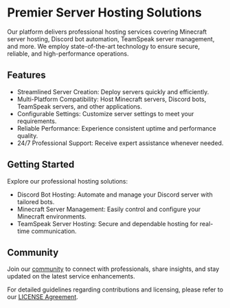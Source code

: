 ﻿# Premier Server Hosting Solutions

Our platform delivers professional hosting services covering Minecraft server hosting, Discord bot automation, TeamSpeak server management, and more. We employ state-of-the-art technology to ensure secure, reliable, and high-performance operations.

## Features

* Streamlined Server Creation: Deploy servers quickly and efficiently.
* Multi-Platform Compatibility: Host Minecraft servers, Discord bots, TeamSpeak servers, and other applications.
* Configurable Settings: Customize server settings to meet your requirements.
* Reliable Performance: Experience consistent uptime and performance quality.
* 24/7 Professional Support: Receive expert assistance whenever needed.

## Getting Started

Explore our professional hosting solutions:

* Discord Bot Hosting: Automate and manage your Discord server with tailored bots.
* Minecraft Server Management: Easily control and configure your Minecraft environments.
* TeamSpeak Server Hosting: Secure and dependable hosting for real-time communication.

## Community

Join our [community](https://discord.gg/tzSGpFbQZA) to connect with professionals, share insights, and stay updated on the latest service enhancements.

For detailed guidelines regarding contributions and licensing, please refer to our [LICENSE Agreement](#file:LICENSE).
